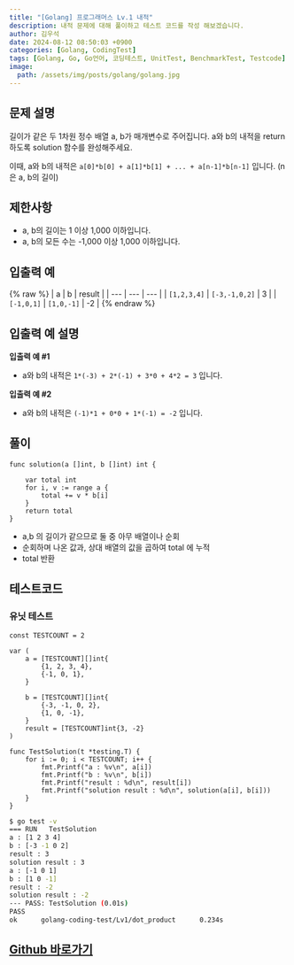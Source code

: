 ```yaml
---
title: "[Golang] 프로그래머스 Lv.1 내적"
description: 내적 문제에 대해 풀이하고 테스트 코드를 작성 해보겠습니다.
author: 김우석
date: 2024-08-12 08:50:03 +0900
categories: [Golang, CodingTest]
tags: [Golang, Go, Go언어, 코딩테스트, UnitTest, BenchmarkTest, Testcode]
image:
  path: /assets/img/posts/golang/golang.jpg
---
```


## 문제 설명
길이가 같은 두 1차원 정수 배열 a, b가 매개변수로 주어집니다. a와 b의 내적을 return 하도록 solution 함수를 완성해주세요.

이때, a와 b의 내적은 `a[0]*b[0] + a[1]*b[1] + ... + a[n-1]*b[n-1]` 입니다. (n은 a, b의 길이)


## 제한사항
- a, b의 길이는 1 이상 1,000 이하입니다.
- a, b의 모든 수는 -1,000 이상 1,000 이하입니다.


## 입출력 예
{% raw %}
| a | b | result |
| --- | --- | --- |
| `[1,2,3,4]` | `[-3,-1,0,2]` | 3 |
| `[-1,0,1]` | `[1,0,-1]` | \-2 |
{% endraw %}


## 입출력 예 설명
**입출력 예 #1**

- a와 b의 내적은 `1*(-3) + 2*(-1) + 3*0 + 4*2 = 3` 입니다.


**입출력 예 #2**

- a와 b의 내적은 `(-1)*1 + 0*0 + 1*(-1) = -2` 입니다.


## 풀이 
```golang
func solution(a []int, b []int) int {

	var total int
	for i, v := range a {
		total += v * b[i]
	}
	return total
}
```

- a,b 의 길이가 같으므로 둘 중 아무 배열이나 순회
- 순회하며 나온 값과, 상대 배열의 값을 곱하여 total 에 누적
- total 반환


## 테스트코드
### 유닛 테스트
```golang
const TESTCOUNT = 2

var (
	a = [TESTCOUNT][]int{
		{1, 2, 3, 4},
		{-1, 0, 1},
	}

	b = [TESTCOUNT][]int{
		{-3, -1, 0, 2},
		{1, 0, -1},
	}
	result = [TESTCOUNT]int{3, -2}
)

func TestSolution(t *testing.T) {
	for i := 0; i < TESTCOUNT; i++ {
		fmt.Printf("a : %v\n", a[i])
		fmt.Printf("b : %v\n", b[i])
		fmt.Printf("result : %d\n", result[i])
		fmt.Printf("solution result : %d\n", solution(a[i], b[i]))
	}
}
```

```bash
$ go test -v
=== RUN   TestSolution
a : [1 2 3 4]
b : [-3 -1 0 2]
result : 3
solution result : 3
a : [-1 0 1]
b : [1 0 -1]
result : -2
solution result : -2
--- PASS: TestSolution (0.01s)
PASS
ok      golang-coding-test/Lv1/dot_product      0.234s
```

## [Github 바로가기](https://github.com/kr-goos/golang-coding-test/tree/master/programmers/Lv1/dot_product)